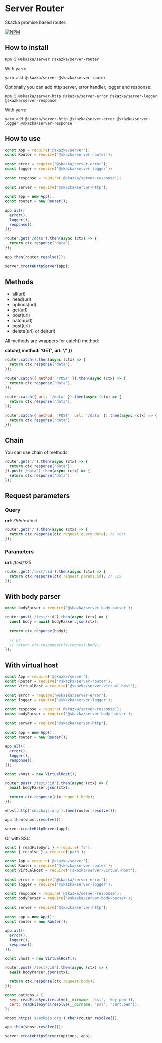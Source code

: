 # Server Router

Skazka promise based router.

[![NPM](https://nodei.co/npm/@skazka/server-router.png)](https://npmjs.org/package/@skazka/server-router)

## How to install

    npm i @skazka/server @skazka/server-router
    
With yarn:

    yarn add @skazka/server @skazka/server-router
    
Optionally you can add http server, error handler, logger and response:

    npm i @skazka/server-http @skazka/server-error @skazka/server-logger @skazka/server-response
      
With yarn:

    yarn add @skazka/server-http @skazka/server-error @skazka/server-logger @skazka/server-response

## How to use

```javascript
const App = require('@skazka/server');
const Router = require('@skazka/server-router');
        
const error = require('@skazka/server-error');
const logger = require('@skazka/server-logger');
        
const response = require('@skazka/server-response');
        
const server = require('@skazka/server-http');
        
const app = new App();
const router = new Router();
        
app.all([
  error(),
  logger(),
  response(),
]);
    
router.get('/data').then(async (ctx) => {
  return ctx.response('data');
});
        
app.then(router.resolve());
        
server.createHttpServer(app);
```

## Methods

* all(url)
* head(url)
* options(url)
* get(url)
* post(url)
* patch(url)
* post(url)
* delete(url) or del(url)

All methods are wrappers for catch() method:

**catch({ method: 'GET', url: '/' })**

```javascript
router.catch().then(async (ctx) => {
  return ctx.response('data');
});
    
router.catch({ method: 'POST' }).then(async (ctx) => {
  return ctx.response('data');
});
    
router.catch({ url: '/data' }).then(async (ctx) => {
  return ctx.response('data');
});
    
router.catch({ method: 'POST', url: '/data' }).then(async (ctx) => {
  return ctx.response('data');
});
```

## Chain

You can use chain of methods:

```javascript
router.get('/').then(async (ctx) => {
  return ctx.response('data');
}).post('/data').then(async (ctx) => {
  return ctx.response('data');
});
```
    
## Request parameters

### Query

**url**: */?data=test*

```javascript
router.get('/').then(async (ctx) => {
  return ctx.response(ctx.request.query.data); // test
});
```
    
### Parameters

**url**: */test/125*

```javascript
router.get('/test/:id').then(async (ctx) => {
  return ctx.response(ctx.request.params.id); // 125
});
```

## With body parser

```javascript
const bodyParser = require('@skazka/server-body-parser');

router.post('/test/:id').then(async (ctx) => {
  const body = await bodyParser.json(ctx);
  
  return ctx.response(body);
  
  // Or 
  // return ctx.response(ctx.request.body);
});
```

## With virtual host

```javascript
const App = require('@skazka/server');
const Router = require('@skazka/server-router');
const VirtualHost = require('@skazka/server-virtual-host');
        
const error = require('@skazka/server-error');
const logger = require('@skazka/server-logger');
        
const response = require('@skazka/server-response');
const bodyParser = require('@skazka/server-body-parser');
        
const server = require('@skazka/server-http');
        
const app = new App();
const router = new Router();
        
app.all([
  error(),
  logger(),
  response(),
]);

const vhost = new VirtualHost();

router.post('/test/:id').then(async (ctx) => {
  await bodyParser.json(ctx);
  
  return ctx.response(ctx.request.body);
});

vhost.http('skazkajs.org').then(router.resolve());

app.then(vhost.resolve());

server.createHttpServer(app);
```

Or with SSL:

```javascript
const { readFileSync } = require('fs');
const { resolve } = require('path');

const App = require('@skazka/server');
const Router = require('@skazka/server-router');
const VirtualHost = require('@skazka/server-virtual-host');
        
const error = require('@skazka/server-error');
const logger = require('@skazka/server-logger');
        
const response = require('@skazka/server-response');
const bodyParser = require('@skazka/server-body-parser');
        
const server = require('@skazka/server-http');
        
const app = new App();
const router = new Router();
        
app.all([
  error(),
  logger(),
  response(),
]);

const vhost = new VirtualHost();

router.post('/test/:id').then(async (ctx) => {
  await bodyParser.json(ctx);
  
  return ctx.response(ctx.request.body);
});

const options = {
  key: readFileSync(resolve(__dirname, 'ssl', 'key.pem')),
  cert: readFileSync(resolve(__dirname, 'ssl', 'cert.pem')),
};

vhost.https('skazkajs.org').then(router.resolve());

app.then(vhost.resolve());

server.createHttpsServer(options, app);
```
